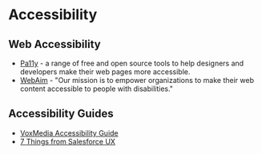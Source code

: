 # Accessibility

## Web Accessibility

- [Pa11y](https://pa11y.org/) - a range of free and open source tools to help designers and developers make their web pages more accessible.
- [WebAim](https://webaim.org/) - "Our mission is to empower organizations to make their web content accessible to people with disabilities."

## Accessibility Guides

- [VoxMedia Accessibility Guide](http://accessibility.voxmedia.com/)
- [7 Things from Salesforce UX](https://medium.com/salesforce-ux/7-things-every-designer-needs-to-know-about-accessibility-64f105f0881b#.n2hwslspv)